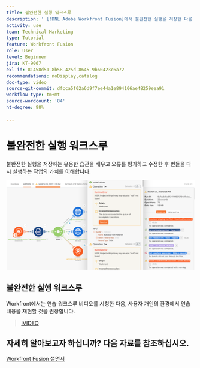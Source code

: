 ```yaml
---
title: 불완전한 실행 워크스루
description: ' [!DNL Adobe Workfront Fusion]에서 불완전한 실행을 저장한 다음 오류를 평가하고 수정한 후 번들을 다시 실행하는 작업의 가치를 알아봅니다.'
activity: use
team: Technical Marketing
type: Tutorial
feature: Workfront Fusion
role: User
level: Beginner
jira: KT-9067
exl-id: 81458d51-8b58-425d-8645-9b60423c6a72
recommendations: noDisplay,catalog
doc-type: video
source-git-commit: dfcca5f02a6d9f7ee44a1e894106ae48259eea91
workflow-type: tm+mt
source-wordcount: '84'
ht-degree: 98%

---
```


# 불완전한 실행 워크스루

불완전한 실행을 저장하는 유용한 습관을 배우고 오류를 평가하고 수정한 후 번들을 다시 실행하는 작업의 가치를 이해합니다.

![오류 처리가 있는 시나리오 이미지](assets/troubleshooting-and-error-handling-8.png)

## 불완전한 실행 워크스루

Workfront에서는 연습 워크스루 비디오를 시청한 다음, 사용자 개인의 환경에서 연습 내용을 재현할 것을 권장합니다.

>[!VIDEO](https://video.tv.adobe.com/v/3418182/?quality=12&learn=on&enablevpops&captions=kor)

## 자세히 알아보고자 하십니까? 다음 자료를 참조하십시오.

[Workfront Fusion 설명서](https://experienceleague.adobe.com/ko/docs/workfront-fusion/using/get-started-with-fusion/understand-workfront-fusion/workfront-fusion-overview)
